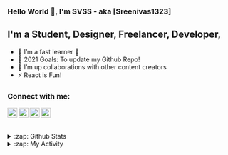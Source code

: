 ### Hello World 👋, I'm SVSS - aka [Sreenivas1323]

## I'm a Student, Designer, Freelancer, Developer,

- 🌱 I’m a fast learner 🤣
- 🥅 2021 Goals: To update my Github Repo!
- 👯 I’m up collaborations with other content creators
- ⚡ React is Fun!

### Connect with me:

[<img align="left" alt="ssaisreenivas | Twitter" width="22px" src="https://cdn.jsdelivr.net/npm/simple-icons@v3/icons/twitter.svg" />][twitter]
[<img align="left" alt="Veerabhadra Sai Sreenivas Sonthena | LinkedIn" width="22px" src="https://cdn.jsdelivr.net/npm/simple-icons@v3/icons/linkedin.svg" />][linkedin]
[<img align="left" alt="sonthena1301 | Instagram" width="22px" src="https://cdn.jsdelivr.net/npm/simple-icons@v3/icons/instagram.svg" />][instagram]
[<img align="left" alt="sonthena1301 | 500px" width="22px" src="https://cdn.jsdelivr.net/npm/simple-icons@v3/icons/500px.svg" />][500px]

## <br />

<details>

  <summary>:zap: Github Stats</summary>

  <img align="left" alt="Sreenivas1323's Github Stats" src="https://github-readme-stats.codestackr.vercel.app/api?username=Sreenivas1323&show_icons=true&hide_border=true" />
<br />

</details>

<details>
  <summary>:zap: My Activity </summary>
  <!--START_SECTION:activity-->
1. 🗣 Commented on [#591](https://github.com/chakra-ui/chakra-ui/issues/591) in [chakra-ui/chakra-ui](https://github.com/chakra-ui/chakra-ui)
<!--END_SECTION:activity-->
</details>
 


[twitter]: https://twitter.com/ssaisreenivas
[500px]: https://500px.com/ssaisreenivas
[instagram]: https://instagram.com/sonthena1301
[linkedin]: https://www.linkedin.com/in/veerabhadra-sai-sreenivas-sonthena/
